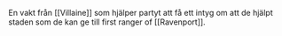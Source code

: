 En vakt från [[Villaine]] som hjälper partyt att få ett intyg om att de hjälpt staden som de kan ge till first ranger of [[Ravenport]].